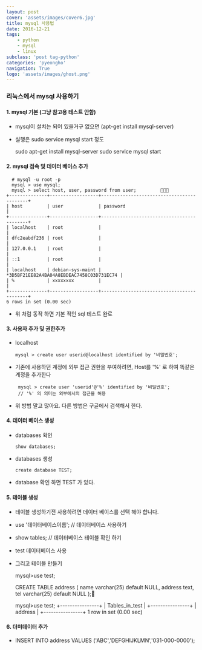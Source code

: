 ```yaml
---
layout: post
cover: 'assets/images/cover6.jpg'
title: mysql 사용법
date: 2016-12-21
tags: 
    - python
    - mysql
    - linux
subclass: 'post tag-python'
categories: 'pyeongho'
navigation: True
logo: 'assets/images/ghost.png'    
---
```



### 리눅스에서 mysql 사용하기

#### 1. mysql 기본 (그냥 참고용 테스트 안함)
  - mysql이 설치는 되어 있을거구 없으면 (apt-get install mysql-server)
  - 실행은 sudo service mysql start 정도


    sudo apt-get install mysql-server
    sudo service mysql start
  

#### 2. mysql 접속 및 데이터 베이스 추가
      # mysql -u root -p
      mysql > use mysql; 
      mysql > select host, user, password from user;         
    +--------------+------------------+-------------------------------------------+
    | host         | user             | password                                  |
    +--------------+------------------+-------------------------------------------+
    | localhost    | root             |                                           |
    | dfc2eabdf236 | root             |                                           |
    | 127.0.0.1    | root             |                                           |
    | ::1          | root             |                                           |
    | localhost    | debian-sys-maint | *3D5BF21EE82A4BA04A8EBDEAC7458C03D731EC74 |
    | %            | xxxxxxxx         |                                           |
    +--------------+------------------+-------------------------------------------+
    6 rows in set (0.00 sec)
    
  - 위 처럼 동작 하면 기본 적인 sql 테스트 완료
  
#### 3. 사용자 추가 및 권한추가 
  - localhost 

        mysql > create user userid@localhost identified by '비밀번호';

 - 기존에 사용하던 계정에 외부 접근 권한을 부여하려면, Host를 '%' 로 하여 똑같은 계정을 추가한다

        mysql > create user 'userid'@'%' identified by '비밀번호';  
        // '%' 의 의미는 외부에서의 접근을 허용

 - 위 방법 말고 많아요. 다른 방법은 구글에서 검색해서 한다. 


#### 4. 데이터 베이스 생성
  - databases 확인 

        show databases; 
  - databases 생성

        create database TEST;
  - database 확인 하면 TEST 가 있다.

#### 5. 테이블 생성
  - 테이블 생성하기전 사용하려면 데이터 베이스를 선택 해야 합니다.
  - use '데이터베이스이름';  // 데이터베이스 사용하기
  - show tables;  // 데이터베이스 테이블 확인 하기          
  - test 데이터베이스 사용
  - 그리고 테이블 만들기 
  
  
    mysql>use test;
    
    CREATE TABLE address (
      name varchar(25) default NULL,
      address text,
      tel varchar(25) default NULL
    );     

    mysql>use test;
    +----------------+
    | Tables_in_test |
    +----------------+
    | address        |
    +----------------+
    1 row in set (0.00 sec)

#### 6. 더미데이터 추가
 - INSERT INTO address VALUES ('ABC','DEFGHIJKLMN','031-000-0000');

